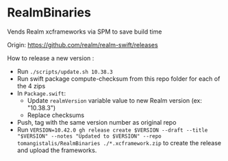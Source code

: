# RealmBinaries
Vends Realm xcframeworks via SPM to save build time

Origin: https://github.com/realm/realm-swift/releases

How to release a new version :
- Run `./scripts/update.sh 10.38.3`
- Run swift package compute-checksum <path> from this repo folder for each of the 4 zips
- In `Package.swift`:
    - Update `realmVersion` variable value to new Realm version (ex: "10.38.3")
    - Replace checksums
- Push, tag with the same version number as original repo
- Run `VERSION=10.42.0 gh release create $VERSION --draft --title "$VERSION" --notes "Updated to $VERSION" --repo tomangistalis/RealmBinaries ./*.xcframework.zip` to create the release and upload the frameworks.
